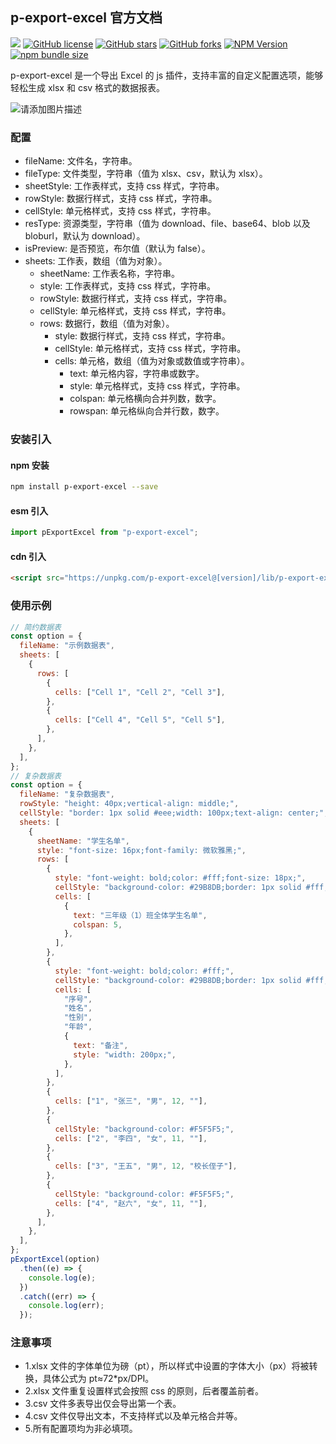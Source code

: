 ## p-export-excel 官方文档

[![](https://img.shields.io/badge/GitHub-E34C26.svg)](https://github.com/pbstar/p-export-excel)
[![GitHub license](https://img.shields.io/github/license/pbstar/p-export-excel?style=flat&color=109BCD)](https://github.com/pbstar/p-export-excel?tab=MIT-1-ov-file#readme)
[![GitHub stars](https://img.shields.io/github/stars/pbstar/p-export-excel?style=flat&color=d48806)](https://github.com/pbstar/p-export-excel/stargazers)
[![GitHub forks](https://img.shields.io/github/forks/pbstar/p-export-excel?style=flat&color=C6538C)](https://github.com/pbstar/p-export-excel/forks)
[![NPM Version](https://img.shields.io/npm/v/p-export-excel?style=flat&color=d4b106)](https://www.npmjs.com/package/p-export-excel)
[![npm bundle size](https://img.shields.io/bundlephobia/min/p-export-excel?style=flat&color=41B883)](https://www.npmjs.com/package/p-export-excel)

p-export-excel 是一个导出 Excel 的 js 插件，支持丰富的自定义配置选项，能够轻松生成 xlsx 和 csv 格式的数据报表。

![请添加图片描述](https://i-blog.csdnimg.cn/direct/5ff6fea5706c4512827af7853e5c813d.png)

### 配置

- fileName: 文件名，字符串。
- fileType: 文件类型，字符串（值为 xlsx、csv，默认为 xlsx）。
- sheetStyle: 工作表样式，支持 css 样式，字符串。
- rowStyle: 数据行样式，支持 css 样式，字符串。
- cellStyle: 单元格样式，支持 css 样式，字符串。
- resType: 资源类型，字符串（值为 download、file、base64、blob 以及 bloburl，默认为 download）。
- isPreview: 是否预览，布尔值（默认为 false）。
- sheets: 工作表，数组（值为对象）。
  - sheetName: 工作表名称，字符串。
  - style: 工作表样式，支持 css 样式，字符串。
  - rowStyle: 数据行样式，支持 css 样式，字符串。
  - cellStyle: 单元格样式，支持 css 样式，字符串。
  - rows: 数据行，数组（值为对象）。
    - style: 数据行样式，支持 css 样式，字符串。
    - cellStyle: 单元格样式，支持 css 样式，字符串。
    - cells: 单元格，数组（值为对象或数值或字符串）。
      - text: 单元格内容，字符串或数字。
      - style: 单元格样式，支持 css 样式，字符串。
      - colspan: 单元格横向合并列数，数字。
      - rowspan: 单元格纵向合并行数，数字。

### 安装引入

#### npm 安装

```bash
npm install p-export-excel --save
```

#### esm 引入

```javascript
import pExportExcel from "p-export-excel";
```

#### cdn 引入

```html
<script src="https://unpkg.com/p-export-excel@[version]/lib/p-export-excel.umd.js"></script>
```

### 使用示例

```javascript
// 简约数据表
const option = {
  fileName: "示例数据表",
  sheets: [
    {
      rows: [
        {
          cells: ["Cell 1", "Cell 2", "Cell 3"],
        },
        {
          cells: ["Cell 4", "Cell 5", "Cell 5"],
        },
      ],
    },
  ],
};
// 复杂数据表
const option = {
  fileName: "复杂数据表",
  rowStyle: "height: 40px;vertical-align: middle;",
  cellStyle: "border: 1px solid #eee;width: 100px;text-align: center;",
  sheets: [
    {
      sheetName: "学生名单",
      style: "font-size: 16px;font-family: 微软雅黑;",
      rows: [
        {
          style: "font-weight: bold;color: #fff;font-size: 18px;",
          cellStyle: "background-color: #29B8DB;border: 1px solid #fff;",
          cells: [
            {
              text: "三年级（1）班全体学生名单",
              colspan: 5,
            },
          ],
        },
        {
          style: "font-weight: bold;color: #fff;",
          cellStyle: "background-color: #29B8DB;border: 1px solid #fff;",
          cells: [
            "序号",
            "姓名",
            "性别",
            "年龄",
            {
              text: "备注",
              style: "width: 200px;",
            },
          ],
        },
        {
          cells: ["1", "张三", "男", 12, ""],
        },
        {
          cellStyle: "background-color: #F5F5F5;",
          cells: ["2", "李四", "女", 11, ""],
        },
        {
          cells: ["3", "王五", "男", 12, "校长侄子"],
        },
        {
          cellStyle: "background-color: #F5F5F5;",
          cells: ["4", "赵六", "女", 11, ""],
        },
      ],
    },
  ],
};
pExportExcel(option)
  .then((e) => {
    console.log(e);
  })
  .catch((err) => {
    console.log(err);
  });
```

### 注意事项

- 1.xlsx 文件的字体单位为磅（pt），所以样式中设置的字体大小（px）将被转换，具体公式为 pt≈72\*px/DPI。
- 2.xlsx 文件重复设置样式会按照 css 的原则，后者覆盖前者。
- 3.csv 文件多表导出仅会导出第一个表。
- 4.csv 文件仅导出文本，不支持样式以及单元格合并等。
- 5.所有配置项均为非必填项。
